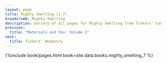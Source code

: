 ```yaml
---
layout: page
title: Mighty Smelting (1.7)
breadcrumb: Mighty Smelting
description: Gallery of all pages for Mighty Smelting from Tinkers' Construct in Minecraft 1.7.10.
previous:
  title: "Materials and You: Volume 2"
next:
  title: Tinkers' Weaponry
---
```


{%include book/pages.html book=site.data.books.mighty_smelting_7 %}